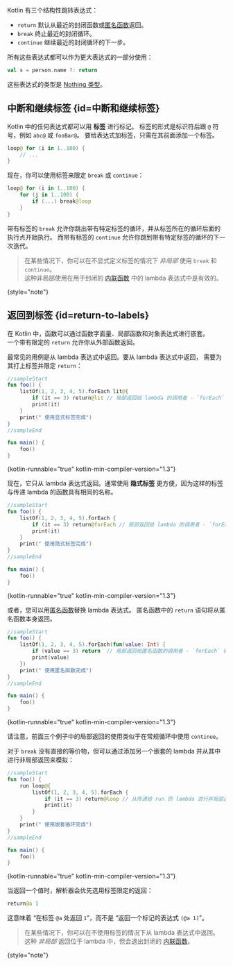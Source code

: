 [//]: # (title: 返回和跳转)

Kotlin 有三个结构性跳转表达式：

* `return` 默认从最近的封闭函数或[匿名函数](lambdas.md#anonymous-functions)返回。
* `break` 终止最近的封闭循环。
* `continue` 继续最近的封闭循环的下一步。

所有这些表达式都可以作为更大表达式的一部分使用：

```kotlin
val s = person.name ?: return
```

这些表达式的类型是 [Nothing 类型](exceptions.md#nothing-type)。

## 中断和继续标签 {id=中断和继续标签}

Kotlin 中的任何表达式都可以用 **标签** 进行标记。
标签的形式是标识符后跟 `@` 符号，例如 `abc@` 或 `fooBar@`。
要给表达式加标签，只需在其前面添加一个标签。

```kotlin
loop@ for (i in 1..100) {
    // ...
}
```

现在，你可以使用标签来限定 `break` 或 `continue`：

```kotlin
loop@ for (i in 1..100) {
    for (j in 1..100) {
        if (...) break@loop
    }
}
```

带有标签的 `break` 允许你跳出带有特定标签的循环，并从标签所在的循环后面的执行点开始执行。
而带有标签的 `continue` 允许你跳到带有特定标签的循环的下一次迭代。

> 在某些情况下，你可以在不显式定义标签的情况下 *非局部* 使用 `break` 和 `continue`。  
> 这种非局部使用在用于封闭的 [内联函数](inline-functions.md#break-and-continue) 中的 lambda 表达式中是有效的。
>
{style="note"}

## 返回到标签 {id=return-to-labels}

在 Kotlin 中，函数可以通过函数字面量、局部函数和对象表达式进行嵌套。  
一个带有限定的 `return` 允许你从外部函数返回。

最常见的用例是从 lambda 表达式中返回。要从 lambda 表达式中返回，
需要为其打上标签并限定 `return`：

```kotlin
//sampleStart
fun foo() {
    listOf(1, 2, 3, 4, 5).forEach lit@{
        if (it == 3) return@lit // 局部返回给 lambda 的调用者 - `forEach` 循环。
        print(it)
    }
    print(" 使用显式标签完成")
}
//sampleEnd

fun main() {
    foo()
}
```
{kotlin-runnable="true" kotlin-min-compiler-version="1.3"}

现在，它只从 lambda 表达式返回。通常使用 **隐式标签** 更方便，因为这样的标签与传递 lambda 的函数具有相同的名称。

```kotlin
//sampleStart
fun foo() {
    listOf(1, 2, 3, 4, 5).forEach {
        if (it == 3) return@forEach // 局部返回给 lambda 的调用者 - `forEach` 循环。
        print(it)
    }
    print(" 使用隐式标签完成")
}
//sampleEnd

fun main() {
    foo()
}
```
{kotlin-runnable="true" kotlin-min-compiler-version="1.3"}

或者，您可以用[匿名函数](lambdas.md#anonymous-functions)替换 lambda 表达式。
匿名函数中的 `return` 语句将从匿名函数本身返回。

```kotlin
//sampleStart
fun foo() {
    listOf(1, 2, 3, 4, 5).forEach(fun(value: Int) {
        if (value == 3) return  // 局部返回给匿名函数的调用者 - `forEach` 循环。
        print(value)
    })
    print(" 使用匿名函数完成")
}
//sampleEnd

fun main() {
    foo()
}
```
{kotlin-runnable="true" kotlin-min-compiler-version="1.3"}

请注意，前面三个例子中的局部返回的使用类似于在常规循环中使用 `continue`。

对于 `break` 没有直接的等价物，但可以通过添加另一个嵌套的 lambda 并从其中进行非局部返回来模拟：

```kotlin
//sampleStart
fun foo() {
    run loop@{
        listOf(1, 2, 3, 4, 5).forEach {
            if (it == 3) return@loop // 从传递给 run 的 lambda 进行非局部返回
            print(it)
        }
    }
    print(" 使用嵌套循环完成")
}
//sampleEnd

fun main() {
    foo()
}
```
{kotlin-runnable="true" kotlin-min-compiler-version="1.3"}

当返回一个值时，解析器会优先选用标签限定的返回：

```kotlin
return@a 1
```

这意味着 “在标签 `@a` 处返回 `1`”，而不是 “返回一个标记的表达式 `(@a 1)`”。

> 在某些情况下，你可以在不使用标签的情况下从 lambda 表达式中返回。
> 这种 *非局部* 返回位于 lambda 中，但会退出封闭的 [内联函数](inline-functions.md#returns)。
>
{style="note"}
